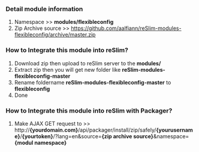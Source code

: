 ### Detail module information

1. Namespace >> **modules/flexibleconfig**
2. Zip Archive source >> 
    https://github.com/aalfiann/reSlim-modules-flexibleconfig/archive/master.zip

### How to Integrate this module into reSlim?

1. Download zip then upload to reSlim server to the **modules/**
2. Extract zip then you will get new folder like **reSlim-modules-flexibleconfig-master**
3. Rename foldername **reSlim-modules-flexibleconfig-master** to **flexibleconfig**
4. Done

### How to Integrate this module into reSlim with Packager?

1. Make AJAX GET request to >>
    http://**{yourdomain.com}**/api/packager/install/zip/safely/**{yourusername}**/**{yourtoken}**/?lang=en&source=**{zip archive source}**&namespace=**{modul namespace}**